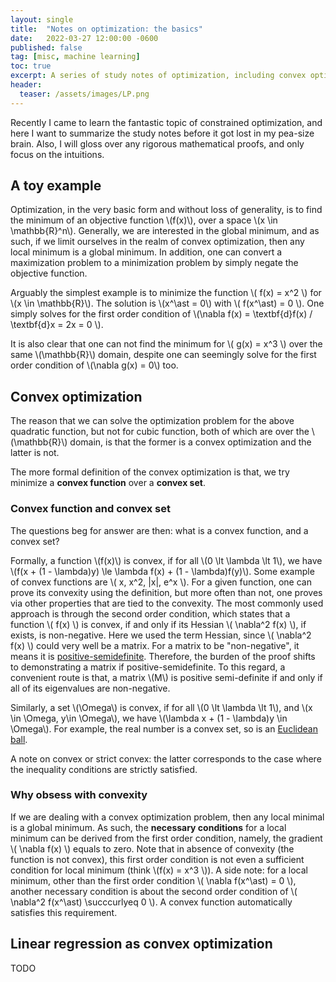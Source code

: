 ```yaml
---
layout: single
title:  "Notes on optimization: the basics"
date:   2022-03-27 12:00:00 -0600
published: false
tag: [misc, machine learning]
toc: true
excerpt: A series of study notes of optimization, including convex optimization, linear programming, linear simplex method, and KKT conditions.
header:
  teaser: /assets/images/LP.png
---
```


Recently I came to learn the fantastic topic of constrained optimization, and here I want to summarize the study notes before it got lost in my pea-size brain. Also, I will gloss over any rigorous mathematical proofs, and only focus on the intuitions.

## A toy example
Optimization, in the very basic form and without loss of generality, is to find the minimum of an objective function \\(f(x)\\), over a space \\(x \in \mathbb{R}^n\\). Generally, we are interested in the global minimum, and as such, if we limit ourselves in the realm of convex optimization, then any local minimum is a global minimum. In addition, one can convert a maximization problem to a minimization problem by simply negate the objective function.

Arguably the simplest example is to minimize the function \\( f(x) = x^2 \\) for \\(x \in \mathbb{R}\\). The solution is \\(x^\ast = 0\\) with \\( f(x^\ast) = 0 \\). One simply solves for the first order condition of \\(\nabla f(x) = \textbf{d}f(x) / \textbf{d}x = 2x = 0 \\).

It is also clear that one can not find the minimum for \\( g(x) = x^3 \\) over the same \\(\mathbb{R}\\) domain, despite one can seemingly solve for the first order condition of \\(\nabla g(x) = 0\\) too.

## Convex optimization
The reason that we can solve the optimization problem for the above quadratic function, but not for cubic function, both of which are over the \\(\mathbb{R}\\) domain, is that the former is a convex optimization and the latter is not.

The more formal definition of the convex optimization is that, we try minimize a **convex function** over a **convex set**.

### Convex function and convex set
The questions beg for answer are then: what is a convex function, and a convex set?

Formally, a function \\(f(x)\\) is convex, if for all \\(0 \lt \lambda \lt 1\\), we have \\(f(x + (1 - \lambda)y) \le \lambda f(x) + (1 - \lambda)f(y)\\). Some example of convex functions are \\( x, x^2, \|x\|, e^x \\). For a given function, one can prove its convexity using the definition, but more often than not, one proves via other properties that are tied to the convexity. The most commonly used approach is through the second order condition, which states that a function \\( f(x) \\) is convex, if and only if its Hessian \\( \nabla^2 f(x) \\), if exists, is non-negative. Here we used the term Hessian, since \\( \nabla^2 f(x) \\) could very well be a matrix. For a matrix to be "non-negative", it means it is [positive-semidefinite](https://en.wikipedia.org/wiki/Definite_matrix). Therefore, the burden of the proof shifts to demonstrating a matrix if positive-semidefinite. To this regard, a convenient route is that, a matrix \\(M\\) is positive semi-definite if and only if all of its eigenvalues are non-negative.

Similarly, a set \\(\Omega\\) is convex, if for all \\(0 \lt \lambda \lt 1\\), and \\(x \in \Omega, y\in \Omega\\), we have \\(\lambda x + (1 - \lambda)y \in \Omega\\). For example, the real number is a convex set, so is an [Euclidean ball](https://en.wikipedia.org/wiki/Ball_(mathematics)).

A note on convex or strict convex: the latter corresponds to the case where the inequality conditions are strictly satisfied.

### Why obsess with convexity
If we are dealing with a convex optimization problem, then any local minimal is a global minimum. As such, the **necessary conditions** for a local minimum can be derived from the first order condition, namely, the gradient \\( \nabla f(x) \\) equals to zero. Note that in absence of convexity (the function is not convex), this first order condition is not even a sufficient condition for local minimum (think \\(f(x) = x^3 \\)). A side note: for a local minimum, other than the first order condition \\( \nabla f(x^\ast) = 0 \\), another necessary condition is about the second order condition of \\( \nabla^2 f(x^\ast) \succcurlyeq 0 \\). A convex function automatically satisfies this requirement.

## Linear regression as convex optimization
TODO

